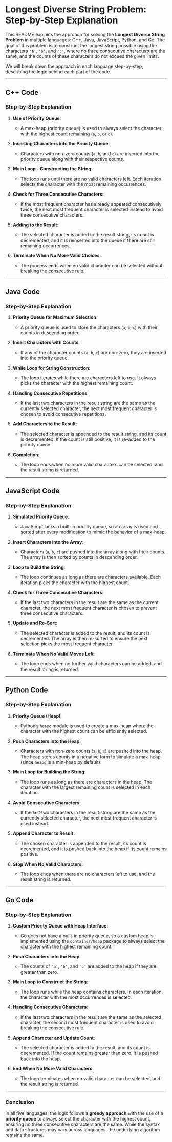 # Longest Diverse String Problem: Step-by-Step Explanation

This README explains the approach for solving the **Longest Diverse String Problem** in multiple languages: C++, Java, JavaScript, Python, and Go. The goal of this problem is to construct the longest string possible using the characters `'a'`, `'b'`, and `'c'`, where no three consecutive characters are the same, and the counts of these characters do not exceed the given limits.

We will break down the approach in each language step-by-step, describing the logic behind each part of the code.

---

## C++ Code

### Step-by-Step Explanation

1. **Use of Priority Queue**:
   - A max-heap (priority queue) is used to always select the character with the highest count remaining (`a`, `b`, or `c`).

2. **Inserting Characters into the Priority Queue**:
   - Characters with non-zero counts (`a`, `b`, and `c`) are inserted into the priority queue along with their respective counts.

3. **Main Loop - Constructing the String**:
   - The loop runs until there are no valid characters left. Each iteration selects the character with the most remaining occurrences.

4. **Check for Three Consecutive Characters**:
   - If the most frequent character has already appeared consecutively twice, the next most frequent character is selected instead to avoid three consecutive characters.

5. **Adding to the Result**:
   - The selected character is added to the result string, its count is decremented, and it is reinserted into the queue if there are still remaining occurrences.

6. **Terminate When No More Valid Choices**:
   - The process ends when no valid character can be selected without breaking the consecutive rule.

---

## Java Code

### Step-by-Step Explanation

1. **Priority Queue for Maximum Selection**:
   - A priority queue is used to store the characters (`a`, `b`, `c`) with their counts in descending order.

2. **Insert Characters with Counts**:
   - If any of the character counts (`a`, `b`, `c`) are non-zero, they are inserted into the priority queue.

3. **While Loop for String Construction**:
   - The loop iterates while there are characters left to use. It always picks the character with the highest remaining count.

4. **Handling Consecutive Repetitions**:
   - If the last two characters in the result string are the same as the currently selected character, the next most frequent character is chosen to avoid consecutive repetitions.

5. **Add Characters to the Result**:
   - The selected character is appended to the result string, and its count is decremented. If the count is still positive, it is re-added to the priority queue.

6. **Completion**:
   - The loop ends when no more valid characters can be selected, and the result string is returned.

---

## JavaScript Code

### Step-by-Step Explanation

1. **Simulated Priority Queue**:
   - JavaScript lacks a built-in priority queue, so an array is used and sorted after every modification to mimic the behavior of a max-heap.

2. **Insert Characters into the Array**:
   - Characters (`a`, `b`, `c`) are pushed into the array along with their counts. The array is then sorted by counts in descending order.

3. **Loop to Build the String**:
   - The loop continues as long as there are characters available. Each iteration picks the character with the highest count.

4. **Check for Three Consecutive Characters**:
   - If the last two characters in the result are the same as the current character, the next most frequent character is chosen to prevent three consecutive characters.

5. **Update and Re-Sort**:
   - The selected character is added to the result, and its count is decremented. The array is then re-sorted to ensure the next selection picks the most frequent character.

6. **Terminate When No Valid Moves Left**:
   - The loop ends when no further valid characters can be added, and the result string is returned.

---

## Python Code

### Step-by-Step Explanation

1. **Priority Queue (Heap)**:
   - Python’s `heapq` module is used to create a max-heap where the character with the highest count can be efficiently selected.

2. **Push Characters into the Heap**:
   - Characters with non-zero counts (`a`, `b`, `c`) are pushed into the heap. The heap stores counts in a negative form to simulate a max-heap (since `heapq` is a min-heap by default).

3. **Main Loop for Building the String**:
   - The loop runs as long as there are characters in the heap. The character with the largest remaining count is selected in each iteration.

4. **Avoid Consecutive Characters**:
   - If the last two characters in the result string are the same as the currently selected character, the next most frequent character is used instead.

5. **Append Character to Result**:
   - The chosen character is appended to the result, its count is decremented, and it is pushed back into the heap if its count remains positive.

6. **Stop When No Valid Characters**:
   - The loop ends when there are no characters left to use, and the result string is returned.

---

## Go Code

### Step-by-Step Explanation

1. **Custom Priority Queue with Heap Interface**:
   - Go does not have a built-in priority queue, so a custom heap is implemented using the `container/heap` package to always select the character with the highest remaining count.

2. **Push Characters into the Heap**:
   - The counts of `'a'`, `'b'`, and `'c'` are added to the heap if they are greater than zero.

3. **Main Loop to Construct the String**:
   - The loop runs while the heap contains characters. In each iteration, the character with the most occurrences is selected.

4. **Handling Consecutive Characters**:
   - If the last two characters in the result are the same as the selected character, the second most frequent character is used to avoid breaking the consecutive rule.

5. **Append Character and Update Count**:
   - The selected character is added to the result, and its count is decremented. If the count remains greater than zero, it is pushed back into the heap.

6. **End When No More Valid Characters**:
   - The loop terminates when no valid character can be selected, and the result string is returned.

---

### Conclusion

In all five languages, the logic follows a **greedy approach** with the use of a **priority queue** to always select the character with the highest count, ensuring no three consecutive characters are the same. While the syntax and data structures may vary across languages, the underlying algorithm remains the same.
